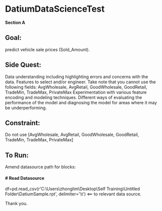 # DatiumDataScienceTest
 

**Section A**
## Goal:
predict vehicle sale prices (Sold_Amount).

## Side Quest:
Data understanding including highlighting errors and concerns with the data.
Features to select and/or engineer. Take note that you cannot use the following fields: AvgWholesale, AvgRetail, GoodWholesale, GoodRetail, TradeMin, TradeMax, PrivateMax
Experimentation with various feature encoding and modeling techniques.
Different ways of evaluating the performance of the model and diagnosing the model for areas where it may be underperforming.

## Constraint:
Do not use [AvgWholesale, AvgRetail, GoodWholesale, GoodRetail, TradeMin, TradeMax, PrivateMax]

## To Run:
Amend datasource path for blocks:

#### # Read Datasource
df=pd.read_csv(r'C:\Users\zhonglim\Desktop\Self Training\Untitled Folder\DatiumSample.rpt', delimiter='\t')   <== to relevant data source.


Thank you.
